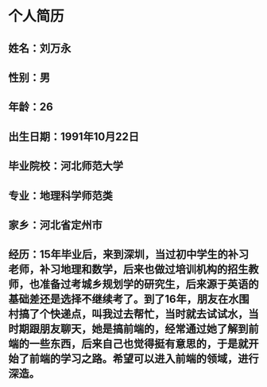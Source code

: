 #                    个人简历
## 姓名：刘万永
## 性别：男
## 年龄：26
## 出生日期：1991年10月22日
## 毕业院校：河北师范大学
## 专业：地理科学师范类
## 家乡：河北省定州市
## 经历：15年毕业后，来到深圳，当过初中学生的补习老师，补习地理和数学，后来也做过培训机构的招生教师，也准备过考城乡规划学的研究生，后来源于英语的基础差还是选择不继续考了。到了16年，朋友在水围村搞了个快递点，叫我过去帮忙，当时就去试试水，当时期跟朋友聊天，她是搞前端的，经常通过她了解到前端的一些东西，后来自己也觉得挺有意思的，于是就开始了前端的学习之路。希望可以进入前端的领域，进行深造。
